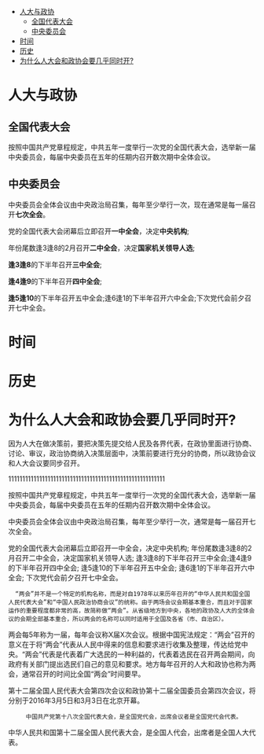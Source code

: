 <!-- TOC -->

- [人大与政协](#人大与政协)
    - [全国代表大会](#全国代表大会)
    - [中央委员会](#中央委员会)
- [时间](#时间)
- [历史](#历史)
- [为什么人大会和政协会要几乎同时开?](#为什么人大会和政协会要几乎同时开)

<!-- /TOC -->

# 人大与政协


## 全国代表大会

按照中国共产党章程规定，中共五年一度举行一次党的全国代表大会，选举新一届中央委员会，每届中央委员在五年的任期内召开数次期中全体会议。

## 中央委员会

中央委员会全体会议由中央政治局召集，每年至少举行一次，现在通常是每一届召开**七次全会**。

党的全国代表大会闭幕后立即召开**一中全会**，决定**中央机构**;

年份尾数逢3逢8的2月召开**二中全会**，决定**国家机关领导人选**;

**逢3逢8**的下半年召开**三中全会**;

**逢4逢9**的下半年召开**四中全会**;

**逢5逢10**的下半年召开五中全会;逢6逢1的下半年召开六中全会;下次党代会前夕召开七中全会。

# 时间

# 历史

# 为什么人大会和政协会要几乎同时开?

因为人大在做决策前，要把决策先提交给人民及各界代表，在政协里面进行协商、讨论、审议，政治协商纳入决策层面中，决策前要进行充分的协商，所以政协会议和人大会议要同步召开。

11111111111111111111111111111111111111111111111111111111
 





按照中国共产党章程规定，中共五年一度举行一次党的全国代表大会，选举新一届中央委员会，每届中央委员在五年的任期内召开数次期中全体会议。

中央委员会全体会议由中央政治局召集，每年至少举行一次，通常是每一届召开七次全会。

党的全国代表大会闭幕后立即召开一中全会，决定中央机构; 年份尾数逢3逢8的2月召开二中全会，决定国家机关领导人选; 逢3逢8的下半年召开三中全会;逢4逢9的下半年召开四中全会; 逢5逢10的下半年召开五中全会; 逢6逢1的下半年召开六中全会; 下次党代会前夕召开七中全会。

      “两会”并不是一个特定的机构名称，而是对自1978年以来历年召开的“中华人民共和国全国人民代表大会”和“中国人民政治协商会议”的统称。由于两场会议会期基本重合，而且对于国家运作的重要程度都非常的高，故简称做“两会”。从省级地方到中央，各地的政协及人大的全体会议的会期全部基本重合，所以两会的名称可以同时适用于全国及各省（市、自治区）。

两会每5年称为一届，每年会议称X届X次会议。根据中国宪法规定：“两会”召开的意义在于将“两会”代表从人民中得来的信息和要求进行收集及整理，传达给党中央。“两会”代表是代表着广大选民的一种利益的，代表着选民在召开两会期间，向政府有关部门提出选民们自己的意见和要求。地方每年召开的人大和政协也称为两会，通常召开的时间比全国“两会”时间要早。

第十二届全国人民代表大会第四次会议和政协第十二届全国委员会第四次会议，将分别于2016年3月5日和3月3日在北京开幕。

         中国共产党第十八次全国代表大会，是全国党代会，出席会议者是全国党代会代表。

中华人民共和国第十二届全国人民代表大会，是全国人代会，出席者是全国人大代表。


